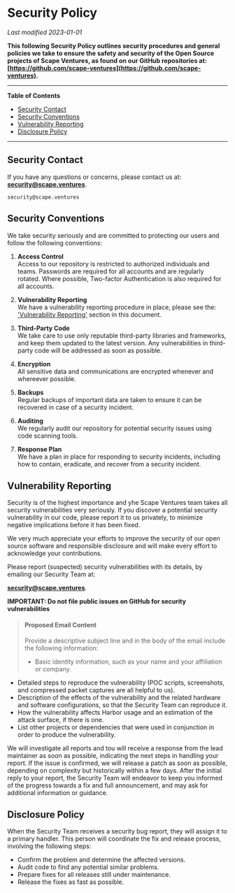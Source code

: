 # Security Policy

_Last modified 2023-01-01_



**This following Security Policy outlines security procedures and general 
policies we take to ensure the safety and security of the Open Source projects 
of Scape Ventures, as found on our GitHub repositories at: 
[https://github.com/scape-ventures](https://github.com/scape-ventures).**


---

**Table of Contents**
  * [Security Contact](#security-contact)
  * [Security Conventions](#security-conventions)
  * [Vulnerability Reporting](#vulnerability-reporting)
  * [Disclosure Policy](#disclosure-policy)

---


## Security Contact
 
If you have any questions or concerns, please contact us at:
**[security@scape.ventures](mailto:security@scape.ventures)**.

```
security@scape.ventures
```

## Security Conventions

We take security seriously and are committed to protecting our users and follow 
the following conventions:

1. **Access Control** \
Access to our repository is restricted to authorized individuals and teams. 
Passwords are required for all accounts and are regularly rotated. 
Where possible, Two-factor Authentication is also required for all accounts.

2. **Vulnerability Reporting** \
We have a vulnerability reporting procedure in place, please see the: 
['Vulnerability Reporting'](#vulnerability-reporting) section in this document.

3. **Third-Party Code** \
We take care to use only reputable third-party libraries and frameworks, 
and keep them updated to the latest version. Any vulnerabilities in 
third-party code will be addressed as soon as possible.

4. **Encryption** \
All sensitive data and communications are encrypted whenever and whereever 
possible.

5. **Backups** \
Regular backups of important data are taken to ensure it can be recovered in 
case of a security incident.

6. **Auditing** \
We regularly audit our repository for potential security issues using code 
scanning tools.

7. **Response Plan** \
We have a plan in place for responding to security incidents, including how 
to contain, eradicate, and recover from a security incident.


## Vulnerability Reporting

Security is of the highest importance and yhe Scape Ventures team takes all 
security vulnerabilities very seriously. 
If you discover a potential security vulnerability in our code, please report 
it to us privately, to minimize negative implications before it has been fixed.

We very much appreciate your efforts to improve the security of our open source 
software and responsible disclosure and will make every effort to acknowledge 
your contributions. 

Please report (suspected) security vulnerabilities with its details, by 
emailing our Security Team at:

**[security@scape.ventures](mailto:security@scape.ventures)**. 

**IMPORTANT: Do not file public issues on GitHub for security vulnerabilities**


> #### Proposed Email Content
> Provide a descriptive subject line and in the body of the email include the following information:
> - Basic identity information, such as your name and your affiliation or company.
- Detailed steps to reproduce the vulnerability (POC scripts, screenshots, and compressed packet captures are all helpful to us).
- Description of the effects of the vulnerability and the related hardware and software configurations, so that the Security Team can reproduce it.
- How the vulnerability affects Harbor usage and an estimation of the attack surface, if there is one.
- List other projects or dependencies that were used in conjunction in order to produce the vulnerability.


We will investigate all reports and tou will receive a response from the lead 
maintainer as soon as possible, indicating the next steps in handling your report.
If the issue is confirmed, we will release a patch as soon as possible, 
depending on complexity but historically within a few days.
After the initial reply to your report, the Security Team will endeavor 
to keep you informed of the progress towards a fix and full announcement, 
and may ask for additional information or guidance.

## Disclosure Policy

When the Security Team receives a security bug report, they will assign it
to a primary handler. This person will coordinate the fix and release
process, involving the following steps:

  * Confirm the problem and determine the affected versions.
  * Audit code to find any potential similar problems.
  * Prepare fixes for all releases still under maintenance.
  * Release the fixes as fast as possible.


